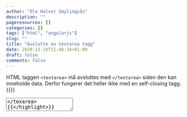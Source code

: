 ```yaml
---
author: "Ole Halvor Smylingsås"
description: ""
pageresources: []
categories: []
tags: ["html", "angularjs"]     
slug: ""
title: "Avslutte en textarea tagg"
date: 2020-12-16T21:48:34+01:00
draft: false
comments: false
---
```


<!--more-->
HTML taggen ``` <textarea> ``` må avsluttes med ``` </textarea> ``` siden den kan inneholde data. Derfor fungerer det heller ikke med en self-closing tagg. 
{{<highlight html>}}
<textarea></texarea>
{{</highlight>}}

AngularJS vil stoppe opptegning av html-template dersom en ``` <textarea> ``` er avsluttet galt.